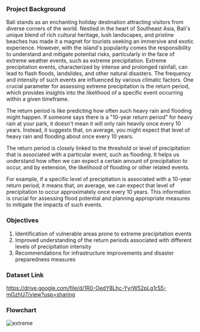 ### Project Background
Bali stands as an enchanting holiday destination attracting visitors from diverse corners of the world. Nestled in the heart of Southeast Asia, Bali's unique blend of rich cultural heritage, lush landscapes, and pristine beaches has made it a magnet for tourists seeking an immersive and exotic experience. However, with the island's popularity comes the responsibility to understand and mitigate potential risks, particularly in the face of extreme weather events, such as extreme precipitation. Extreme precipitation events, characterized by intense and prolonged rainfall, can lead to flash floods, landslides, and other natural disasters. The frequency and intensity of such events are influenced by various climatic factors. One crucial parameter for assessing extreme precipitation is the return period, which provides insights into the likelihood of a specific event occurring within a given timeframe.

The return period is like predicting how often such heavy rain and flooding might happen. If someone says there is a "10-year return period" for heavy rain at your park, it doesn't mean it will only rain heavily once every 10 years. Instead, it suggests that, on average, you might expect that level of heavy rain and flooding about once every 10 years. 

The return period is closely linked to the threshold or level of precipitation that is associated with a particular event, such as flooding. It helps us understand how often we can expect a certain amount of precipitation to occur, and by extension, the likelihood of flooding or other related events.

For example, if a specific level of precipitation is associated with a 10-year return period, it means that, on average, we can expect that level of precipitation to occur approximately once every 10 years. This information is crucial for assessing flood potential and planning appropriate measures to mitigate the impacts of such events.


### Objectives
1. Identification of vulnerable areas prone to extreme precipitation events
2. Improved understanding of the return periods associated with different levels of precipitation intensity
3. Recommendations for infrastructure improvements and disaster preparedness measures

### Dataset Link
https://drive.google.com/file/d/1R0-OedY8Lhc-YyrW52pLg1rS5-mGzhU7/view?usp=sharing

### Flowchart
![extreme](https://github.com/agastiayudya/Precipitation_Extreme_Value_With_Return_Period/assets/96803882/ed25a4f9-82e4-4658-aa2b-f361977177b3)

